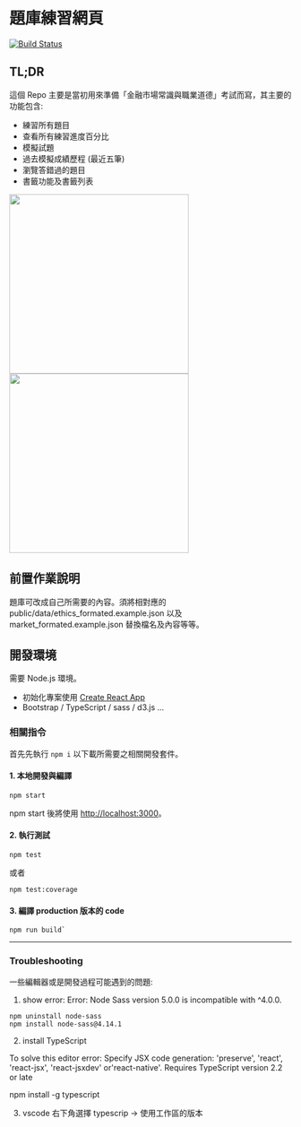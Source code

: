 # 題庫練習網頁

[![Build Status](https://travis-ci.com/winwu/sfi-exam-practice.svg?branch=master)](https://travis-ci.com/winwu/sfi-exam-practice)


## TL;DR

這個 Repo 主要是當初用來準備「金融市場常識與職業道德」考試而寫，其主要的功能包含: 

* 練習所有題目
* 查看所有練習進度百分比
* 模擬試題
* 過去模擬成績歷程 (最近五筆)
* 瀏覽答錯過的題目
* 書籤功能及書籤列表

<img src="../master/public/demo_localhost_3000_.png?raw=true" width="320">

<img src="../master/public/demo_localhost_3000_2.png?raw=true" width="320">

## 前置作業說明

題庫可改成自己所需要的內容。須將相對應的 public/data/ethics_formated.example.json 以及 market_formated.example.json 替換檔名及內容等等。


## 開發環境

需要 Node.js 環境。

* 初始化專案使用 [Create React App](https://github.com/facebook/create-react-app)
* Bootstrap / TypeScript / sass / d3.js ... 


### 相關指令

首先先執行 `npm i` 以下載所需要之相關開發套件。

#### 1. 本地開發與編譯 

```
npm start
```

npm start 後將使用 [http://localhost:3000](http://localhost:3000)。


#### 2. 執行測試

```
npm test
```

或者

```
npm test:coverage
```


#### 3. 編譯 production 版本的 code

```
npm run build`
```


---


### Troubleshooting

一些編輯器或是開發過程可能遇到的問題:

1. show error: Error: Node Sass version 5.0.0 is incompatible with ^4.0.0.

```
npm uninstall node-sass
npm install node-sass@4.14.1
```
 
2. install TypeScript

To solve this editor error: 
Specify JSX code generation: 'preserve', 'react', 'react-jsx', 'react-jsxdev' or'react-native'. Requires TypeScript version 2.2 or late

npm install -g typescript

3. vscode 右下角選擇 typescrip -> 使用工作區的版本

